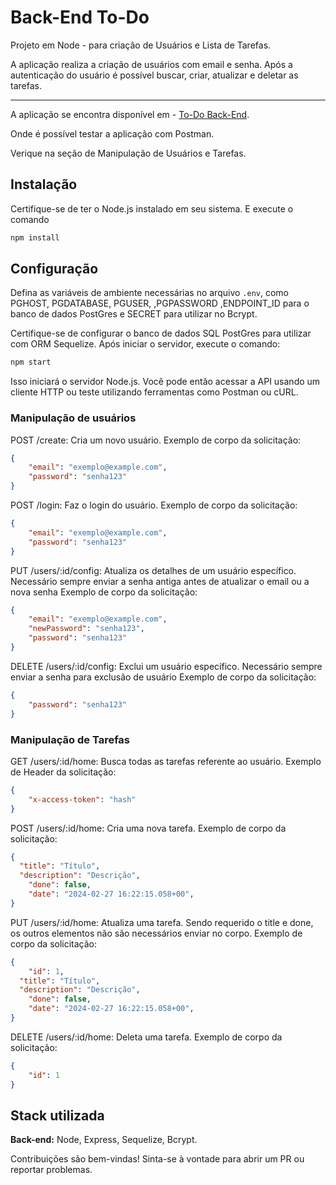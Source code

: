 # Back-End To-Do

Projeto em Node - para criação de Usuários e Lista de Tarefas.

A aplicação realiza a criação de usuários com email e senha.
Após a autenticação do usuário é possível buscar, criar, atualizar e deletar as tarefas.

---

A aplicação se encontra disponível em - [To-Do Back-End](https://to-do-jar3.onrender.com).

Onde é possível testar a aplicação com Postman.

Verique na seção de Manipulação de Usuários e Tarefas.

## Instalação

Certifique-se de ter o Node.js instalado em seu sistema. E execute o comando

```bash
npm install
```

## Configuração

Defina as variáveis de ambiente necessárias no arquivo `.env`, como PGHOST, PGDATABASE, PGUSER, ,PGPASSWORD ,ENDPOINT_ID para o banco de dados PostGres e SECRET para utilizar no Bcrypt.

Certifique-se de configurar o banco de dados SQL PostGres para utilizar com ORM Sequelize.
Após iniciar o servidor, execute o comando:

```bash
npm start
```

Isso iniciará o servidor Node.js. Você pode então acessar a API usando um cliente HTTP ou teste utilizando ferramentas como Postman ou cURL.

### Manipulação de usuários

POST /create: Cria um novo usuário.
Exemplo de corpo da solicitação:

```json
{
    "email": "exemplo@example.com",
    "password": "senha123"
}
```

POST /login: Faz o login do usuário.
Exemplo de corpo da solicitação:

```json
{
    "email": "exemplo@example.com",
    "password": "senha123"
}
```

PUT /users/:id/config: Atualiza os detalhes de um usuário específico. Necessário sempre enviar a senha antiga antes de atualizar o email ou a nova senha
Exemplo de corpo da solicitação:

```json
{
    "email": "exemplo@example.com",
    "newPassword": "senha123",
    "password": "senha123"
}
```

DELETE /users/:id/config: Exclui um usuário específico.
Necessário sempre enviar a senha para exclusão de usuário
Exemplo de corpo da solicitação:

```json
{
    "password": "senha123"
}
```

### Manipulação de Tarefas

GET /users/:id/home: Busca todas as tarefas referente ao usuário.
Exemplo de Header da solicitação:

```json
{
    "x-access-token": "hash"
}
```

POST /users/:id/home: Cria uma nova tarefa.
Exemplo de corpo da solicitação:

```json
{
  "title": "Título",
  "description": "Descrição",
    "done": false,
    "date": "2024-02-27 16:22:15.058+00",
}
```

PUT /users/:id/home: Atualiza uma tarefa.
Sendo requerido o title e done, os outros elementos não são necessários enviar no corpo.
Exemplo de corpo da solicitação:

```json
{
    "id": 1,
  "title": "Título",
  "description": "Descrição",
    "done": false,
    "date": "2024-02-27 16:22:15.058+00",
}
```

DELETE /users/:id/home: Deleta uma tarefa.
Exemplo de corpo da solicitação:

```json
{
    "id": 1
}
```

## Stack utilizada

**Back-end:** Node, Express, Sequelize, Bcrypt.

Contribuições são bem-vindas! Sinta-se à vontade para abrir um PR ou reportar problemas.
